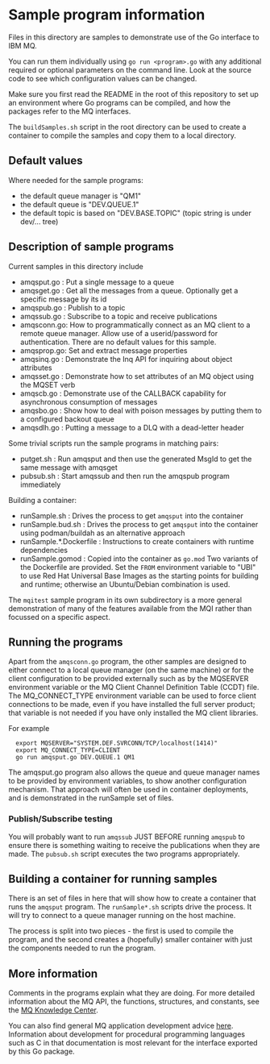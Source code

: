 # Sample program information
Files in this directory are samples to demonstrate use of the Go interface to IBM MQ.

You can run them individually using `go run <program>.go` with any additional
required or optional parameters on the command line. Look at the source code to see
which configuration values can be changed.

Make sure you first read the README in the root of this repository to set up an environment
where Go programs can be compiled, and how the packages refer to the MQ interfaces.

The `buildSamples.sh` script in the root directory can be used to create a container to
compile the samples and copy them to a local directory.

## Default values
Where needed for the sample programs:

* the default queue manager is "QM1"
* the default queue is "DEV.QUEUE.1"
* the default topic is based on "DEV.BASE.TOPIC" (topic string is under dev/... tree)

## Description of sample programs
Current samples in this directory include

* amqsput.go : Put a single message to a queue
* amqsget.go : Get all the messages from a queue. Optionally get a specific message by its id
* amqspub.go : Publish to a topic
* amqssub.go : Subscribe to a topic and receive publications
* amqsconn.go: How to programmatically connect as an MQ client to a remote queue manager.
Allow use of a userid/password for authentication. There are no default values for this sample.
* amqsprop.go: Set and extract message properties
* amqsinq.go : Demonstrate the Inq API for inquiring about object attributes
* amqsset.go : Demonstrate how to set attributes of an MQ object using the MQSET verb
* amqscb.go  : Demonstrate use of the CALLBACK capability for asynchronous consumption of messages
* amqsbo.go  : Show how to deal with poison messages by putting them to a configured backout queue
* amqsdlh.go : Putting a message to a DLQ with a dead-letter header

Some trivial scripts run the sample programs in matching pairs:
* putget.sh  : Run amqsput and then use the generated MsgId to get the same message with amqsget
* pubsub.sh  : Start amqssub and then run the amqspub program immediately

Building a container:
* runSample.sh           : Drives the process to get `amqsput` into the container
* runSample.bud.sh       : Drives the process to get `amqsput` into the container using podman/buildah as an alternative approach
* runSample.*.Dockerfile : Instructions to create containers with runtime dependencies
* runSample.gomod        : Copied into the container as `go.mod`
Two variants of the Dockerfile are provided. Set the `FROM` environment variable to "UBI"
to use Red Hat Universal Base Images as the starting points for building and runtime;
otherwise an Ubuntu/Debian combination is used.

The `mqitest` sample program in its own subdirectory is a more general demonstration
of many of the features available from the MQI rather than focussed on a specific
aspect.

## Running the programs
Apart from the `amqsconn.go` program, the other samples are designed to either connect
to a local queue manager (on the same machine) or for the client configuration to be
provided externally such as by the MQSERVER environment variable or the
MQ Client Channel Definition Table (CCDT) file. The MQ_CONNECT_TYPE environment
variable can be used to force client connections to be made, even if you have
installed the full server product; that variable is not needed if you have
only installed the MQ client libraries.

For example

```
  export MQSERVER="SYSTEM.DEF.SVRCONN/TCP/localhost(1414)"
  export MQ_CONNECT_TYPE=CLIENT
  go run amqsput.go DEV.QUEUE.1 QM1
```

The amqsput.go program also allows the queue and queue manager names to
be provided by environment variables, to show another configuration
mechanism. That approach will often be used in container deployments,
and is demonstrated in the runSample set of files.

### Publish/Subscribe testing
You will probably want to run `amqssub` JUST BEFORE running `amqspub` to ensure
there is something waiting to receive the publications when they are made. The
`pubsub.sh` script executes the two programs appropriately.

## Building a container for running samples
There is an set of files in here that will show how to create a container that runs
the `amqsput` program. The `runSample*.sh` scripts drive the process. It will try to
connect to a queue manager running on the host machine.

The process is split into two pieces - the first is used to compile the program, and
the second creates a (hopefully) smaller container with just the components needed
to run the  program.

## More information
Comments in the programs explain what they are doing. For more detailed information about the
MQ API, the functions, structures, and constants, see the
[MQ Knowledge Center](https://www.ibm.com/support/knowledgecenter/en/SSFKSJ_latest/com.ibm.mq.ref.dev.doc/q089590_.html).

You can also find general MQ application development advice [here](https://www.ibm.com/support/knowledgecenter/en/SSFKSJ_latest/com.ibm.mq.dev.doc/q022830_.html).
Information about development for procedural programming languages such as C in that
documentation is most relevant for the interface exported by this Go package.
